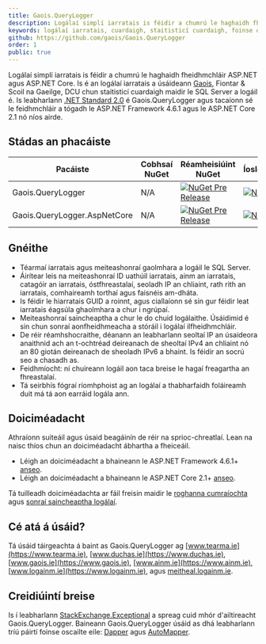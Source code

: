 ```yaml
---
title: Gaois.QueryLogger
description: Logálaí simplí iarratais is féidir a chumrú le haghaidh fheidhmchláir ASP.NET agus ASP.NET Core
keywords: logálaí iarratais, cuardaigh, staitisticí cuardaigh, foinse oscailte, C#, .NET Core, dotnet, SQL Server, Fiontar & Scoil na Gaeilge, DCU
github: https://github.com/gaois/Gaois.QueryLogger
order: 1
public: true
---
```


Logálaí simplí iarratais is féidir a chumrú le haghaidh fheidhmchláir ASP.NET agus ASP.NET Core. Is é an logálaí iarratais a úsáideann [Gaois](https://www.gaois.ie), Fiontar & Scoil na Gaeilge, DCU chun staitisticí cuardaigh maidir le SQL Server a logáil é. Is leabharlann [.NET Standard 2.0](https://docs.microsoft.com/en-us/dotnet/standard/net-standard) é Gaois.QueryLogger agus tacaíonn sé le feidhmchláir a tógadh le ASP.NET Framework 4.6.1 agus le ASP.NET Core 2.1 nó níos airde.

## Stádas an phacáiste

| Pacáiste | Cobhsaí NuGet | Réamheisiúint NuGet | Íoslódálacha |
| -------- | ------------- | ------------------- | --------- |
| Gaois.QueryLogger | N/A | [![NuGet Pre Release](https://img.shields.io/nuget/vpre/Gaois.QueryLogger.svg)](https://www.nuget.org/packages/Gaois.QueryLogger/) | [![NuGet](https://img.shields.io/nuget/dt/Gaois.QueryLogger.svg)](https://www.nuget.org/packages/Gaois.QueryLogger/) |
| Gaois.QueryLogger.AspNetCore | N/A | [![NuGet Pre Release](https://img.shields.io/nuget/vpre/Gaois.QueryLogger.AspNetCore.svg)](https://www.nuget.org/packages/Gaois.QueryLogger.AspNetCore/) | [![NuGet](https://img.shields.io/nuget/dt/Gaois.QueryLogger.AspNetCore.svg)](https://www.nuget.org/packages/Gaois.QueryLogger.AspNetCore/) |

## Gnéithe

- Téarmaí iarratais agus meiteashonraí gaolmhara a logáil le SQL Server.
- Áirítear leis na meiteashonraí ID uathúil iarratais, ainm an iarratais, catagóir an iarratais, óstfhreastalaí, seoladh IP an chliaint, rath rith an iarratais, comhaireamh torthaí agus faisnéis am-dháta.  
- Is féidir le hiarratais GUID a roinnt, agus ciallaíonn sé sin gur féidir leat iarratais éagsúla ghaolmhara a chur i ngrúpaí.
- Meiteashonraí saincheaptha a chur le do chuid logálaithe. Úsáidimid é sin chun sonraí aonfheidhmeacha a stóráil i logálaí ilfheidhmchláir.
- De réir réamhshocraithe, déanann an leabharlann seoltaí IP an úsaideora anaithnid ach an t-ochtréad deireanach de sheoltaí IPv4 an chliaint nó an 80 giotán deireanach de sheoladh IPv6 a bhaint. Is féidir an socrú seo a chasadh as.  
- Feidhmíocht: ní chuireann logáil aon taca breise le hagaí freagartha an fhreastalaí.
- Tá seirbhís fógraí ríomhphoist ag an logálaí a thabharfaidh foláireamh duit má tá aon earráid logála ann.

## Doiciméadacht

Athraíonn suiteáil agus úsaid beagáinín de réir na sprioc-chreatlaí. Lean na naisc thíos chun an doiciméadacht ábhartha a fheiceáil. 

- Léigh an doiciméadacht a bhaineann le ASP.NET Framework 4.6.1+ [anseo](../net461).
- Léigh an doiciméadacht a bhaineann le ASP.NET Core 2.1+ [anseo](../netcore).

Tá tuilleadh doiciméadachta ar fáil freisin maidir le [roghanna cumraíochta](../configuration) agus [sonraí saincheaptha logálaí](../data).  

## Cé atá á úsáid?

Tá úsáid táirgeachta á baint as Gaois.QueryLogger ag [www.tearma.ie](https://www.tearma.ie), [www.duchas.ie](https://www.duchas.ie), [www.gaois.ie](https://www.gaois.ie), [www.ainm.ie](https://www.ainm.ie), [www.logainm.ie](https://www.logainm.ie), agus [meitheal.logainm.ie](https://meitheal.logainm.ie).

## Creidiúintí breise

Is í leabharlann [StackExchange.Exceptional](https://github.com/NickCraver/StackExchange.Exceptional) a spreag cuid mhór d'ailtireacht Gaois.QueryLogger. Baineann Gaois.QueryLogger úsáid as dhá leabharlann tríú páirtí foinse oscailte eile: [Dapper](https://github.com/StackExchange/Dapper/) agus [AutoMapper](https://automapper.org/). 
